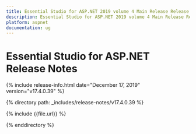 ```yaml
---
title: Essential Studio for ASP.NET 2019 volume 4 Main Release Release Notes  
description: Essential Studio for ASP.NET 2019 volume 4 Main Release Release Notes  
platform: aspnet
documentation: ug
---
```


# Essential Studio for ASP.NET  Release Notes  

{% include release-info.html date="December 17, 2019"  version="v17.4.0.39" %} 


{% directory path: _includes/release-notes/v17.4.0.39 %}

{% include {{file.url}} %}

{% enddirectory %}